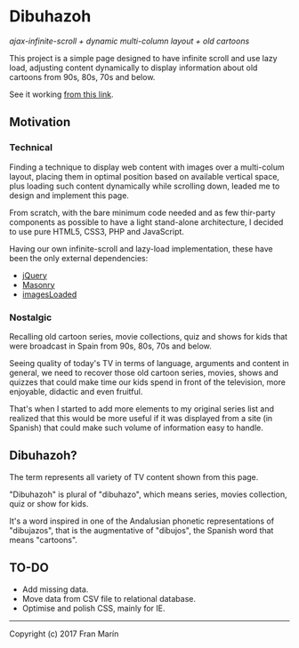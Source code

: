 # Dibuhazoh

_ajax-infinite-scroll + dynamic multi-column layout + old cartoons_

This project is a simple page designed to have infinite scroll and use lazy 
load, adjusting content dynamically to display information about old cartoons 
from 90s, 80s, 70s and below.

See it working [from this link](http://s390460192.mialojamiento.es/dibuhazoh).

## Motivation

### Technical

Finding a technique to display web content with images over a multi-colum 
layout, placing them in optimal position based on available vertical space, plus
loading such content dynamically while scrolling down, leaded me to design and 
implement this page.

From scratch, with the bare minimum code needed and as few thir-party components
as possible to have a light stand-alone architecture, I decided to use pure 
HTML5, CSS3, PHP and JavaScript.

Having our own infinite-scroll and lazy-load implementation, these have been the
only external dependencies:
* [jQuery](https://jquery.com/)
* [Masonry](http://masonry.desandro.com/)
* [imagesLoaded](http://imagesloaded.desandro.com/)

### Nostalgic

Recalling old cartoon series, movie collections, quiz and shows for kids that
were broadcast in Spain from 90s, 80s, 70s and below.

Seeing quality of today's TV in terms of language, arguments and content in 
general, we need to recover those old cartoon series, movies, shows and quizzes 
that could make time our kids spend in front of the television, more enjoyable, 
didactic and even fruitful.

That's when I started to add more elements to my original series list and 
realized that this would be more useful if it was displayed from a site (in 
Spanish) that could make such volume of information easy to handle.

## Dibuhazoh?

The term represents all variety of TV content shown from this page.

"Dibuhazoh" is plural of "dibuhazo", which means series, movies collection, quiz
or show for kids.

It's a word inspired in one of the Andalusian phonetic representations of 
"dibujazos", that is the augmentative of "dibujos", the Spanish word that 
means "cartoons".

## TO-DO

* Add missing data.
* Move data from CSV file to relational database.
* Optimise and polish CSS, mainly for IE.

* * *
Copyright (c) 2017 Fran Marín